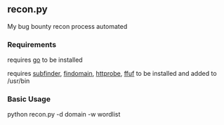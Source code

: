 <h2>recon.py</h2>

My bug bounty recon process automated

<h3>Requirements</h3>

requires <a href="https://golang.org/" target="_blank">go</a> to be installed

requires <a href="https://github.com/projectdiscovery/subfinder" target="_blank">subfinder</a>, <a href="https://github.com/Edu4rdSHL/findomain" target="_blank">findomain</a>, <a href="https://github.com/tomnomnom/httprobe" target="_blank">httprobe</a>, <a href="https://github.com/ffuf/ffuf" target="_blank" >ffuf</a> to be installed and added to /usr/bin

<h3>Basic Usage</h3>

python recon.py -d domain -w wordlist 
